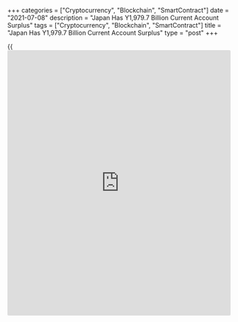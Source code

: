+++
categories = ["Cryptocurrency", "Blockchain", "SmartContract"]
date = "2021-07-08"
description = "Japan Has Y1,979.7 Billion Current Account Surplus"
tags = ["Cryptocurrency", "Blockchain", "SmartContract"]
title = "Japan Has Y1,979.7 Billion Current Account Surplus"
type = "post"
+++

{{<iframe id="large-banner" src="https://www.bounty.group/#slide=25.0" width="100%" height="600" scrolling="no" style="border: 0px solid rgb(216, 221, 230); border-radius: 3px;">}}

Japan posted a current account surplus of 1,979.7 billion yen in May,
the Ministry of Finance said on Thursday - up 85.3 percent on year.

That exceeded expectations for a surplus of 1,820.4 billion following
the 1,321.8 billion yen surplus in April.

Exports jumped 46.5 percent on year to 6,183.2 billion yen, while
imports spiked an annual 6,181.2 billion yen for a trade surplus of 2.0
billion yen.

The capital account showed a deficit of 2.0 billion yen and the
financial account had a surplus of 2,703.8 billion yen.

For comments and feedback [contact](https://www.playgroundfx.com/contact/): editorial@rtt[news](https://www.letsplayfx.com/blog/forex-news-website/).com

[Economic News][1]

 **What parts of the world are seeing the best (and worst) economic
performances lately? Click[here][2] to check out our [Econ Scorecard][2]
and find out! See up-to-the-moment [ranking](https://www.playgroundfx.com/blog/crypto-exchange-ranking/)s for the best and worst
performers in [GDP][3], [unemployment rate][4], [inflation][5] and much
more.**

   1. www.rtt[news](https://www.letsplayfx.com/blog/forex-news-website/).com/Content/EconomicNews.aspx
   2. www.rtt[news](https://www.letsplayfx.com/blog/forex-news-website/).com/economic-scorecard/world-rank/PPI/highest-performance.aspx
   3. www.rtt[news](https://www.letsplayfx.com/blog/forex-news-website/).com/economic-scorecard/world-rank/GDP/highest-performance.aspx
   4. www.rtt[news](https://www.letsplayfx.com/blog/forex-news-website/).com/economic-scorecard/world-rank/unemployment-rate/lowest-performance.aspx
   5. www.rtt[news](https://www.letsplayfx.com/blog/forex-news-website/).com/economic-scorecard/world-rank/CPI/highest-performance.aspx
